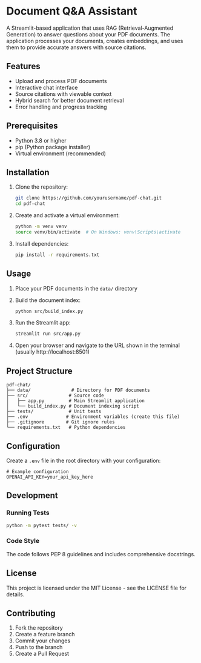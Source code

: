 # Document Q&A Assistant

A Streamlit-based application that uses RAG (Retrieval-Augmented Generation) to answer questions about your PDF documents. The application processes your documents, creates embeddings, and uses them to provide accurate answers with source citations.

## Features

- Upload and process PDF documents
- Interactive chat interface
- Source citations with viewable context
- Hybrid search for better document retrieval
- Error handling and progress tracking

## Prerequisites

- Python 3.8 or higher
- pip (Python package installer)
- Virtual environment (recommended)

## Installation

1. Clone the repository:
   ```bash
   git clone https://github.com/yourusername/pdf-chat.git
   cd pdf-chat
   ```

2. Create and activate a virtual environment:
   ```bash
   python -m venv venv
   source venv/bin/activate  # On Windows: venv\Scripts\activate
   ```

3. Install dependencies:
   ```bash
   pip install -r requirements.txt
   ```

## Usage

1. Place your PDF documents in the `data/` directory

2. Build the document index:
   ```bash
   python src/build_index.py
   ```

3. Run the Streamlit app:
   ```bash
   streamlit run src/app.py
   ```

4. Open your browser and navigate to the URL shown in the terminal (usually http://localhost:8501)

## Project Structure

```
pdf-chat/
├── data/               # Directory for PDF documents
├── src/               # Source code
│   ├── app.py         # Main Streamlit application
│   └── build_index.py # Document indexing script
├── tests/             # Unit tests
├── .env              # Environment variables (create this file)
├── .gitignore        # Git ignore rules
└── requirements.txt   # Python dependencies
```

## Configuration

Create a `.env` file in the root directory with your configuration:
```env
# Example configuration
OPENAI_API_KEY=your_api_key_here
```

## Development

### Running Tests

```bash
python -m pytest tests/ -v
```

### Code Style

The code follows PEP 8 guidelines and includes comprehensive docstrings.

## License

This project is licensed under the MIT License - see the LICENSE file for details.

## Contributing

1. Fork the repository
2. Create a feature branch
3. Commit your changes
4. Push to the branch
5. Create a Pull Request 
